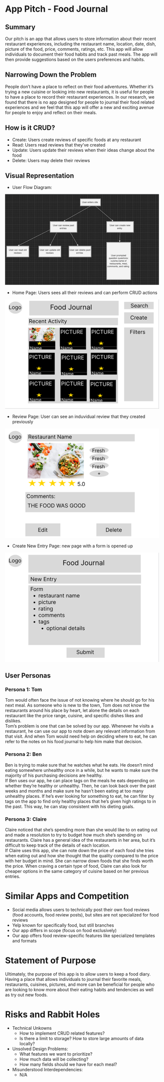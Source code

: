 # App Pitch - Food Journal

## Summary
<p>
    Our pitch is an app that allows users to store information about their recent restaurant experiences, including the restaurant name, location, date, dish, picture of the food, price, comments, ratings, etc. This app will allow individuals to document their food habits and track past meals. The app will then provide suggestions based on the users preferences and habits.
</p>

## Narrowing Down the Problem
<p>
    People don’t have a place to reflect on their food adventures. Whether it’s trying a new cuisine or looking into new restaurants, it is useful for people to have a place to record their restaurant experiences. In our research, we found that there is no app designed for people to journal their food related experiences and we feel that this app will offer a new and exciting avenue for people to enjoy and reflect on their meals.
</p>

## How is it CRUD?
* Create: Users create reviews of specific foods at any restaurant
* Read: Users read reviews that they’ve created
* Update: Users update their reviews when their ideas change about the food
* Delete: Users may delete their reviews

## Visual Representation
- User Flow Diagram:

<img src="./diagram.png"></img>

- Home Page: Users sees all their reviews and can perform CRUD actions

<img src="./wireframes/home_page_wireframe.PNG"></img>

- Review Page: User can see an induvidual review that they created previously

<img src="./wireframes/read_review_wireframe.PNG"></img>

- Create New Entry Page: new page with a form is opened up

<img src="./wireframes/new_entry_wireframe.PNG"></img>

## User Personas
### Persona 1: Tom
Tom would often face the issue of not knowing where he should go for his next meal. As someone who is new to the town, Tom does not know the restaurants around his place by heart, let alone the details on each restaurant like the price range, cuisine, and specific dishes likes and dislikes.<br>Tom’s problem is one that can be solved by our app. Whenever he visits a restaurant, he can use our app to note down any relevant information from that visit. And when Tom would need help on deciding where to eat, he can refer to the notes on his food journal to help him make that decision.

### Persona 2: Ben
Ben is trying to make sure that he watches what he eats. He doesn’t mind eating somewhere unhealthy once in a while, but he wants to make sure the majority of his purchasing decisions are healthy.<br>If Ben uses our app, he can place tags on the meals he eats depending on whether they’re healthy or unhealthy. Then, he can look back over the past weeks and months and make sure he hasn’t been eating at too many unhealthy places. If he’s ever looking for something to eat, he can filter by tags on the app to find only healthy places that he’s given high ratings to in the past. This way, he can stay consistent with his dieting goals.

### Persona 3: Claire
Claire noticed that she’s spending more than she would like to on eating out and made a resolution to try to budget how much she’s spending on restaurants. Claire has a general idea of the restaurants in her area, but it’s difficult to keep track of the details of each location.<br>If Claire uses this app, she can note down the price of each food she tries when eating out and how she thought that the quality compared to the price with her budget in mind. She can narrow down foods that she finds worth the price. When craving a certain type of food, Claire can also look for cheaper options in the same category of cuisine based on her previous entries.

# Similar Apps and Competition
* Social media allows users to technically post their own food reviews (food accounts, food review posts), but sites are not specialized for food reviews
* Yelp known for specifically food, but still branches
* Our app differs in scope (focus on food exclusively)
* Our app offers food review-specific features like specialized templates and formats

# Statement of Purpose
Ultimately, the purpose of this app is to allow users to keep a food diary. Having a place that allows individuals to journal their favorite meals, restaurants, cuisines, pictures, and more can be beneficial for people who are looking to know more about their eating habits and tendencies as well as try out new foods.

# Risks and Rabbit Holes
* Technical Unkowns
  * How to implement CRUD related features?
  * Is there a limit to storage? How to store large amounts of data locally?
* Unsolved Design Problems:
  * What features we want to prioritize?
  * How much data will be collecting? 
  * How many fields should we have for each meal?
* Misunderstood Interdependencies:
  * N/A
